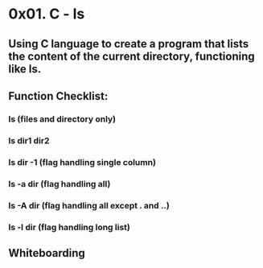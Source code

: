 # 0x01. C - ls
## Using C language to create a program that lists the content of the current directory, functioning like ls.

## Function Checklist:
###   ls (files and directory only)
###   ls dir1 dir2
###   ls dir -1 (flag handling single column)
###   ls -a dir (flag handling all)
###   ls -A dir (flag handling all except . and ..)
###   ls -l dir (flag handling long list)

## Whiteboarding
